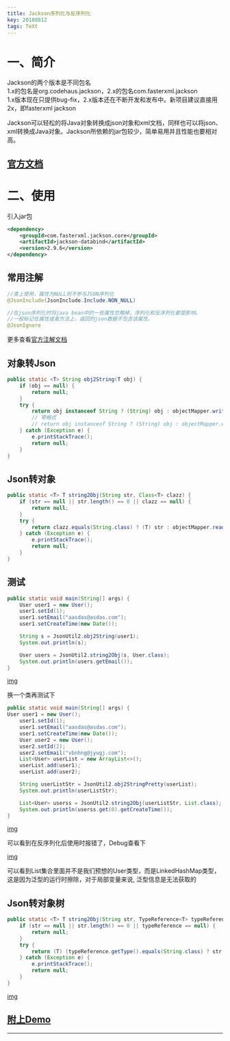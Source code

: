 ```yaml
---
title: Jackson序列化与反序列化
key: 20180812
tags: TeXt
---
```


# 一、简介

Jackson的两个版本是不同包名  
1.x的包名是org.codehaus.jackson，2.x的包名com.fasterxml.jackson  
1.x版本现在只提供bug-fix，2.x版本还在不断开发和发布中。新项目建议直接用2x，即fasterxml jackson  

Jackson可以轻松的将Java对象转换成json对象和xml文档，同样也可以将json、xml转换成Java对象。Jackson所依赖的jar包较少，简单易用并且性能也要相对高。

## [官方文档](https://github.com/FasterXML/jackson-databind/wiki)

# 二、使用

引入jar包

```xml
<dependency>
    <groupId>com.fasterxml.jackson.core</groupId>
    <artifactId>jackson-databind</artifactId>
    <version>2.9.6</version>
</dependency>
```

## 常用注解

```java
//类上使用，属性为NULL则不参与JSON序列化
@JsonInclude(JsonInclude.Include.NON_NULL)

//在json序列化时将java bean中的一些属性忽略掉，序列化和反序列化都受影响。
//一般标记在属性或者方法上，返回的json数据不包含该属性。
@JsonIgnore
```

更多查看[官方注解文档](https://github.com/FasterXML/jackson-annotations/wiki)
<!--more-->

## 对象转Json

```java
public static <T> String obj2String(T obj) {
    if (obj == null) {
        return null;
    }
    try {
        return obj instanceof String ? (String) obj : objectMapper.writeValueAsString(obj);
        // 带格式
        // return obj instanceof String ? (String) obj : objectMapper.writerWithDefaultPrettyPrinter().writeValueAsString(obj);
    } catch (Exception e) {
        e.printStackTrace();
        return null;
    }
}
```

## Json转对象

```java
public static <T> T string2Obj(String str, Class<T> clazz) {
    if (str == null || str.length() == 0 || clazz == null) {
        return null;
    }
    try {
        return clazz.equals(String.class) ? (T) str : objectMapper.readValue(str, clazz);
    } catch (Exception e) {
        e.printStackTrace();
        return null;
    }
}
```

## 测试

```java
public static void main(String[] args) {
    User user1 = new User();
    user1.setId(1);
    user1.setEmail("aasdas@asdas.com");
    user1.setCreateTime(new Date());

    String s = JsonUtil2.obj2String(user1);
    System.out.println(s);

    User users = JsonUtil2.string2Obj(s, User.class);
    System.out.println(users.getEmail());
}
```

[img](/myres/20180812/20180812163119.png)

换一个类再测试下

```java
public static void main(String[] args) {
User user1 = new User();
    user1.setId(1);
    user1.setEmail("aasdas@asdas.com");
    user1.setCreateTime(new Date());
    User user2 = new User();
    user2.setId(2);
    user2.setEmail("vbnhng@jyugj.com");
    List<User> userList = new ArrayList<>();
    userList.add(user1);
    userList.add(user2);

    String userListStr = JsonUtil2.obj2StringPretty(userList);
    System.out.println(userListStr);

    List<User> userss = JsonUtil2.string2Obj(userListStr, List.class);
    System.out.println(userss.get(0).getCreateTime());
}
```

[img](/myres/20180812/20180812163550.png)

可以看到在反序列化后使用时报错了，Debug查看下

[img](/myres/20180812/20180812164032.png)

可以看到List集合里面并不是我们预想的User类型，而是LinkedHashMap类型，这是因为泛型的运行时擦除，对于局部变量来说, 泛型信息是无法获取的

## Json转对象树

```java
public static <T> T string2Obj(String str, TypeReference<T> typeReference) {
    if (str == null || str.length() == 0 || typeReference == null) {
        return null;
    }
    try {
        return (T) (typeReference.getType().equals(String.class) ? str : objectMapper.readValue(str, typeReference));
    } catch (Exception e) {
        e.printStackTrace();
        return null;
    }
}
```

[img](/myres/20180812/20180812164728.png)

## [附上Demo](https://github.com/A175A174/Demo/tree/master/jacksondemo)

---